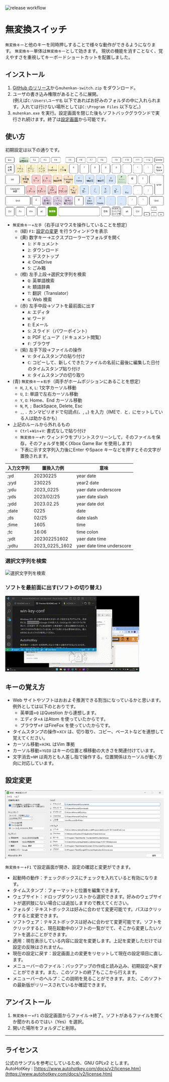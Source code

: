 ![release workflow](https://github.com/kimushun1101/muhenkan-switch/actions/workflows/release.yml/badge.svg)

# 無変換スイッチ

`無変換キー`と他のキーを同時押しすることで様々な動作ができるようになります。
`無変換キー`単体は`無変換キー`として効きます。
現状の機能を消すことなく、覚えやすさを重視してキーボードショートカットを配置しました。

## インストール
1. [GitHub のリリース](https://github.com/kimushun1101/muhenkan-switch/releases)から`muhenkan-switch.zip` をダウンロード。
2. ユーザの書き込み権限があるところに展開。  
(例えば`C:\Users\ユーザ名` 以下であればお好みのフォルダの中に入れられます。入れては行けない場所としては`C:\Program Files` 以下など。)
3. `muhenkan.exe` を実行。設定画面を閉じた後もソフトバックグラウンドで実行され続けます。終了は[設定画面](#設定変更)から可能です。

## 使い方
初期設定は以下の通りです。

![キーボードショートカット](img/keyboard.png)

- `無変換キー`+`左手`（右手はマウスを操作していることを想定）
    - (緑) `F1`: [設定の変更](#設定変更) を行うウィンドウを表示
    - (黄) 数字キー→エクスプローラーでフォルダを開く
        - `1`: ドキュメント
        - `2`: ダウンロード
        - `3`: デスクトップ
        - `4`: OneDrive
        - `5`: ごみ箱
    - (橙) 左手上段→選択文字列を検索
        - `Q`: 英単語検索
        - `R`: 類語辞典
        - `T`: 翻訳（Translator）
        - `G`: Web 検索
    - (赤) 左手中段→ソフトを最前面に出す
        - `A`: エディタ
        - `W`: ワード
        - `E`: Eメール
        - `S`: スライド（パワーポイント）
        - `D`: PDF ビューア（ドキュメント閲覧）
        - `F`: ブラウザ
    - (紫) 左手下段→ファイルの操作
        - `V`: タイムスタンプの貼り付け
        - `C`: コピーして、新しくできたファイルの名前に最後に編集した日付のタイムスタンプ貼り付け
        - `X`: タイムスタンプの切り取り
- (青) `無変換キー`+`右手`（両手がホームポジションにあることを想定）
    - `H`, `J`, `K`, `L`: 1文字カーソル移動
    - `U`, `I`: 単語で左右カーソル移動
    - `Y`, `O`: Home、End カーソル移動
    - `N`, `M`, `;` BackSpace, Delete, Esc
    - `,`, `.` カンマピリオドで句読点(、, 。) を入力（IMEで`．`と`，`にセットしている人は助かるかも） 
- 上記のルールから外れるもの
    - `Ctrl`+`Win`+`V`: 書式なしで貼り付け
    - `無変換キー`+`P`: ウィンドウをプリントスクリーンして，そのファイルを保存，そのフォルダを開く(Xbox Game Bar を使用します)
    - 下表に示す文字列入力後にEnter やSpace キーなどを押すとその文字が置換されます。

| 入力文字列 | 置換入力例      | 意味                      | 
| --------- | -------------- | ------------------------- | 
| ;yd       | 20230225       | year date                 | 
| ;yyd      | 230225         | year2 date                |
| ;ydu      | 2023_0225      | yaer date underscore      |
| ;yds      | 2023/02/25     | yaer date slash           |
| ;ydd      | 2023.02.25     | year date dot             |
| ;date     | 0225           | date                      |
| ;ds       | 02/25          | date slash                |
| ;time     | 1605           | time                      |
| ;tc       | 16:06          | time colon                |
| ;ydt      | 202302251602   | yaer date time            |
| ;ydtu     | 2023_0225_1602 | yaer date time underscore |

### 選択文字列を検索
![選択文字列を検索](img/text2web.gif)

### ソフトを最前面に出す(ソフトの切り替え)
![ソフトの切り替え](img/activeapp.gif)

## キーの覚え方
- Web サイトやソフトはおおよそ推測できる割当になっているかと思います。例外としては以下のとおりです。
    - 英単語=`Q` はQuestion から連想します。
    - エディタ=`A` はAtom を使っていたからです。
    - ブラウザ=`F` はFireFox を使っていたからです。
- タイムスタンプの操作=`XCV` は、切り取り、コピー、ペーストなどを連想して覚えてください。
- カーソル移動=`HJKL` はVim 準拠
- カーソル移動=`YUIO` はキーの位置と横移動の大きさを関連付けています。
- 文字消去=`NM` は両方とも人差し指で操作する。位置関係はカーソルが動く方向に対応しています。

## 設定変更
![設定画面](img/config.png)

`無変換キー`+`F1` で設定画面が開き、設定の確認と変更ができます。
- 起動時の動作：チェックボックスにチェックを入れていると有効になります。
- タイムスタンプ：フォーマットと位置を編集できます。
- ウェブサイト：ドロップダウンリストから選択できます。好みのウェブサイトが選択肢にない場合には追加しますので教えてください。
- フォルダ：テキストボックスは好みに合わせて変更可能です。パスはクリックすると変更できます。
- ソフトウェア：テキストボックスは好みに合わせて変更可能です。ソフトをクリックすると、現在起動中のソフトの一覧がでて、そこから変更したいソフトを選ぶことができます。
- 適用：現在表示している内容に設定を変更します。上記を変更しただけでは設定の反映はされません。
- 現在の設定に戻す：設定画面上の変更をリセットして現在の設定項目に直します。
- メニューバーのファイル：バックアップの作成と読み込み、初期設定へ戻すことができます。また、このソフトの終了もここから行えます。
- メニューバーのヘルプ：この説明を見ることができます。また、このソフトの最新版がリリースされているか確認できます。

## アンイストール
1. `無変換キー`+`F1` の設定画面からファイル→終了。ソフトがあるファイルを開くか聞かれるのではい（Yes）を選択。
2. 開いた場所をフォルダごと削除。

---

## ライセンス
公式のサンプルを参考にしているため、GNU GPLv2 とします。  
AutoHotKey : [https://www.autohotkey.com/docs/v2/license.htm](https://www.autohotkey.com/docs/v2/license.htm)
